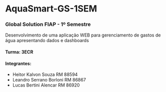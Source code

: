 # AquaSmart-GS-1SEM

### Global Solution FIAP - 1º Semestre
Desenvolvimento de uma aplicação WEB para gerenciamento de gastos de água apresentando dados e dashboards
#### Turma: 3ECR
#### Integrantes: 
- Heitor Kalvon Souza         RM 88594
- Leandro Serrano Borloni     RM 86867
- Lucas Bertini Alencar       RM 86920
